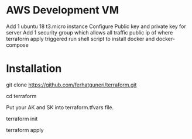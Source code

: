 # AWS Development VM

Add 1 ubuntu 18 t3.micro instance
Configure Public key and private key for server
Add 1 security group which allows all traffic public ip of where terraform apply triggered
run shell script to install docker and docker-compose

# Installation

git clone https://github.com/ferhatguneri/terraform.git

cd terraform

Put your AK and SK into terraform.tfvars file.

terraform init

terraform apply

